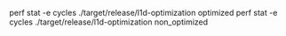 
perf stat -e  cycles ./target/release/l1d-optimization optimized
perf stat -e  cycles ./target/release/l1d-optimization non_optimized